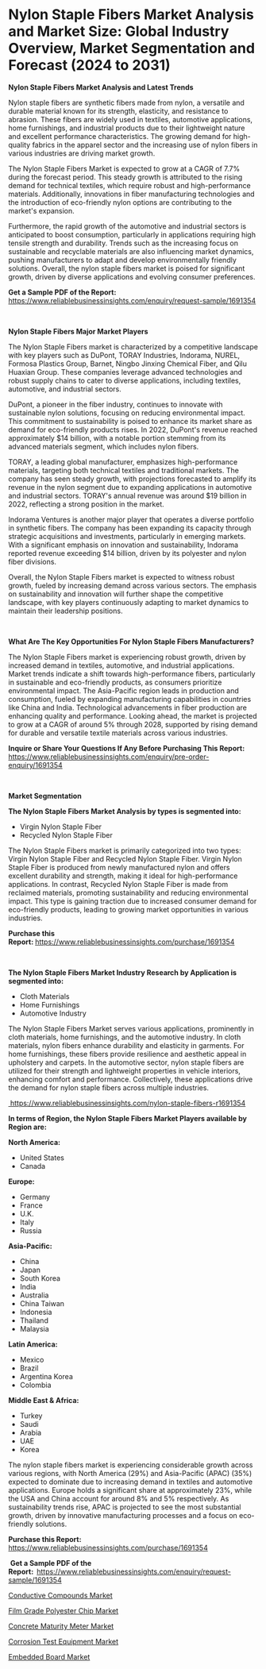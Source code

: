 <p><h1>Nylon Staple Fibers Market Analysis and Market Size: Global Industry Overview, Market Segmentation and Forecast (2024 to 2031)</h1></p><p><strong>Nylon Staple Fibers Market Analysis and Latest Trends</strong></p>
<p><p>Nylon staple fibers are synthetic fibers made from nylon, a versatile and durable material known for its strength, elasticity, and resistance to abrasion. These fibers are widely used in textiles, automotive applications, home furnishings, and industrial products due to their lightweight nature and excellent performance characteristics. The growing demand for high-quality fabrics in the apparel sector and the increasing use of nylon fibers in various industries are driving market growth.</p><p>The Nylon Staple Fibers Market is expected to grow at a CAGR of 7.7% during the forecast period. This steady growth is attributed to the rising demand for technical textiles, which require robust and high-performance materials. Additionally, innovations in fiber manufacturing technologies and the introduction of eco-friendly nylon options are contributing to the market's expansion. </p><p>Furthermore, the rapid growth of the automotive and industrial sectors is anticipated to boost consumption, particularly in applications requiring high tensile strength and durability. Trends such as the increasing focus on sustainable and recyclable materials are also influencing market dynamics, pushing manufacturers to adapt and develop environmentally friendly solutions. Overall, the nylon staple fibers market is poised for significant growth, driven by diverse applications and evolving consumer preferences.</p></p>
<p><strong>Get a Sample PDF of the Report:&nbsp;</strong> <a href="https://www.reliablebusinessinsights.com/enquiry/request-sample/1691354?utm_campaign=112&utm_medium=2&utm_source=Github&utm_content=ia&utm_term=19102024&utm_id=nylon-staple-fibers">https://www.reliablebusinessinsights.com/enquiry/request-sample/1691354</a></p>
<p>&nbsp;</p>
<p><strong>Nylon Staple Fibers Major Market Players</strong></p>
<p><p>The Nylon Staple Fibers market is characterized by a competitive landscape with key players such as DuPont, TORAY Industries, Indorama, NUREL, Formosa Plastics Group, Barnet, Ningbo Jinxing Chemical Fiber, and Qilu Huaxian Group. These companies leverage advanced technologies and robust supply chains to cater to diverse applications, including textiles, automotive, and industrial sectors.</p><p>DuPont, a pioneer in the fiber industry, continues to innovate with sustainable nylon solutions, focusing on reducing environmental impact. This commitment to sustainability is poised to enhance its market share as demand for eco-friendly products rises. In 2022, DuPont's revenue reached approximately $14 billion, with a notable portion stemming from its advanced materials segment, which includes nylon fibers.</p><p>TORAY, a leading global manufacturer, emphasizes high-performance materials, targeting both technical textiles and traditional markets. The company has seen steady growth, with projections forecasted to amplify its revenue in the nylon segment due to expanding applications in automotive and industrial sectors. TORAY's annual revenue was around $19 billion in 2022, reflecting a strong position in the market.</p><p>Indorama Ventures is another major player that operates a diverse portfolio in synthetic fibers. The company has been expanding its capacity through strategic acquisitions and investments, particularly in emerging markets. With a significant emphasis on innovation and sustainability, Indorama reported revenue exceeding $14 billion, driven by its polyester and nylon fiber divisions.</p><p>Overall, the Nylon Staple Fibers market is expected to witness robust growth, fueled by increasing demand across various sectors. The emphasis on sustainability and innovation will further shape the competitive landscape, with key players continuously adapting to market dynamics to maintain their leadership positions.</p></p>
<p>&nbsp;</p>
<p><strong>What Are The Key Opportunities For Nylon Staple Fibers Manufacturers?</strong></p>
<p><p>The Nylon Staple Fibers market is experiencing robust growth, driven by increased demand in textiles, automotive, and industrial applications. Market trends indicate a shift towards high-performance fibers, particularly in sustainable and eco-friendly products, as consumers prioritize environmental impact. The Asia-Pacific region leads in production and consumption, fueled by expanding manufacturing capabilities in countries like China and India. Technological advancements in fiber production are enhancing quality and performance. Looking ahead, the market is projected to grow at a CAGR of around 5% through 2028, supported by rising demand for durable and versatile textile materials across various industries.</p></p>
<p><strong>Inquire or Share Your Questions If Any Before Purchasing This Report:</strong> <a href="https://www.reliablebusinessinsights.com/enquiry/pre-order-enquiry/1691354?utm_campaign=112&utm_medium=2&utm_source=Github&utm_content=ia&utm_term=19102024&utm_id=nylon-staple-fibers">https://www.reliablebusinessinsights.com/enquiry/pre-order-enquiry/1691354</a></p>
<p>&nbsp;</p>
<p><strong>Market Segmentation</strong></p>
<p><strong>The Nylon Staple Fibers Market Analysis by types is segmented into:</strong></p>
<p><ul><li>Virgin Nylon Staple Fiber</li><li>Recycled Nylon Staple Fiber</li></ul></p>
<p><p>The Nylon Staple Fibers market is primarily categorized into two types: Virgin Nylon Staple Fiber and Recycled Nylon Staple Fiber. Virgin Nylon Staple Fiber is produced from newly manufactured nylon and offers excellent durability and strength, making it ideal for high-performance applications. In contrast, Recycled Nylon Staple Fiber is made from reclaimed materials, promoting sustainability and reducing environmental impact. This type is gaining traction due to increased consumer demand for eco-friendly products, leading to growing market opportunities in various industries.</p></p>
<p><strong>Purchase this Report:&nbsp;</strong><a href="https://www.reliablebusinessinsights.com/purchase/1691354?utm_campaign=112&utm_medium=2&utm_source=Github&utm_content=ia&utm_term=19102024&utm_id=nylon-staple-fibers">https://www.reliablebusinessinsights.com/purchase/1691354</a></p>
<p>&nbsp;</p>
<p><strong>The Nylon Staple Fibers Market Industry Research by Application is segmented into:</strong></p>
<p><ul><li>Cloth Materials</li><li>Home Furnishings</li><li>Automotive Industry</li></ul></p>
<p><p>The Nylon Staple Fibers Market serves various applications, prominently in cloth materials, home furnishings, and the automotive industry. In cloth materials, nylon fibers enhance durability and elasticity in garments. For home furnishings, these fibers provide resilience and aesthetic appeal in upholstery and carpets. In the automotive sector, nylon staple fibers are utilized for their strength and lightweight properties in vehicle interiors, enhancing comfort and performance. Collectively, these applications drive the demand for nylon staple fibers across multiple industries.</p></p>
<p><a href="https://www.reliablebusinessinsights.com/nylon-staple-fibers-r1691354?utm_campaign=112&utm_medium=2&utm_source=Github&utm_content=ia&utm_term=19102024&utm_id=nylon-staple-fibers">&nbsp;https://www.reliablebusinessinsights.com/nylon-staple-fibers-r1691354</a></p>
<p><strong>In terms of Region, the Nylon Staple Fibers Market Players available by Region are:</strong></p>
<p>
    <p> <strong> North America: </strong>
        <ul>
            <li>United States</li>
            <li>Canada</li>
        </ul>
        </p> 
    <p> <strong> Europe: </strong>
        <ul>
            <li>Germany</li>
            <li>France</li>
            <li>U.K.</li>
            <li>Italy</li>
            <li>Russia</li>
        </ul>
        </p> 
    <p> <strong> Asia-Pacific: </strong>
        <ul>
            <li>China</li>
            <li>Japan</li>
            <li>South Korea</li>
            <li>India</li>
            <li>Australia</li>
            <li>China Taiwan</li>
            <li>Indonesia</li>
            <li>Thailand</li>
            <li>Malaysia</li>
        </ul>
        </p> 
    <p> <strong> Latin America: </strong>
        <ul>
            <li>Mexico</li>
            <li>Brazil</li>
            <li>Argentina Korea</li>
            <li>Colombia</li>
        </ul>
        </p> 
    <p> <strong> Middle East & Africa: </strong>
        <ul>
            <li>Turkey</li>
            <li>Saudi</li>
            <li>Arabia</li>
            <li>UAE</li>
            <li>Korea</li>
        </ul>
    </p>
    </p>
<p><p>The nylon staple fibers market is experiencing considerable growth across various regions, with North America (29%) and Asia-Pacific (APAC) (35%) expected to dominate due to increasing demand in textiles and automotive applications. Europe holds a significant share at approximately 23%, while the USA and China account for around 8% and 5% respectively. As sustainability trends rise, APAC is projected to see the most substantial growth, driven by innovative manufacturing processes and a focus on eco-friendly solutions.</p></p>
<p><strong>Purchase this Report: </strong><a href="https://www.reliablebusinessinsights.com/purchase/1691354?utm_campaign=112&utm_medium=2&utm_source=Github&utm_content=ia&utm_term=19102024&utm_id=nylon-staple-fibers">https://www.reliablebusinessinsights.com/purchase/1691354</a></p>
<p>&nbsp;<strong>Get a Sample PDF of the Report:&nbsp;&nbsp;</strong><a href="https://www.reliablebusinessinsights.com/enquiry/request-sample/1691354?utm_campaign=112&utm_medium=2&utm_source=Github&utm_content=ia&utm_term=19102024&utm_id=nylon-staple-fibers">https://www.reliablebusinessinsights.com/enquiry/request-sample/1691354</a></p>
<p><strong></strong></p>
<p><p><a href="https://www.linkedin.com/pulse/in-depth-analysis-global-conductive-compounds-market-scope-its-rocvf?utm_campaign=112&utm_medium=2&utm_source=Github&utm_content=ia&utm_term=19102024&utm_id=nylon-staple-fibers">Conductive Compounds Market</a></p><p><a href="https://github.com/mynearvphamillwd7/Market-Research-Report-List-1/blob/main/film-grade-polyester-chip-market.md?utm_campaign=112&utm_medium=2&utm_source=Github&utm_content=ia&utm_term=19102024&utm_id=nylon-staple-fibers">Film Grade Polyester Chip Market</a></p><p><a href="https://issuu.com/reportprime-2/docs/concrete-maturity-meter-market-size_30b3a362d62480?utm_campaign=112&utm_medium=2&utm_source=Github&utm_content=ia&utm_term=19102024&utm_id=nylon-staple-fibers">Concrete Maturity Meter Market</a></p><p><a href="https://issuu.com/reportprime-2/docs/corrosion-test-equipment-market-size-2030.pptx?utm_campaign=112&utm_medium=2&utm_source=Github&utm_content=ia&utm_term=19102024&utm_id=nylon-staple-fibers">Corrosion Test Equipment Market</a></p><p><a href="https://www.linkedin.com/pulse/embedded-board-market-global-regional-analysis-focus-region-ci1mf?utm_campaign=112&utm_medium=2&utm_source=Github&utm_content=ia&utm_term=19102024&utm_id=nylon-staple-fibers">Embedded Board Market</a></p></p>